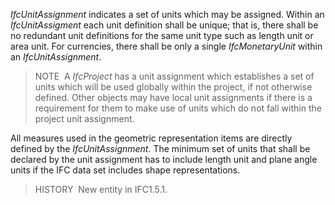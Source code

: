 ﻿_IfcUnitAssignment_ indicates a set of units which may be assigned. Within an _IfcUnitAssigment_ each unit definition shall be unique; that is, there shall be no redundant unit definitions for the same unit type such as length unit or area unit. For currencies, there shall be only a single _IfcMonetaryUnit_ within an _IfcUnitAssignment_.

> NOTE&nbsp; A _IfcProject_ has a unit assignment which establishes a set of units which will be used globally within the project, if not otherwise defined. Other objects may have local unit assignments if there is a requirement for them to make use of units which do not fall within the project unit assignment.

All measures used in the geometric representation items are directly defined by the _IfcUnitAssignment_. The minimum set of units that shall be declared by the unit assignment has to include length unit and plane angle units if the IFC data set includes shape representations.

> HISTORY&nbsp; New entity in IFC1.5.1.